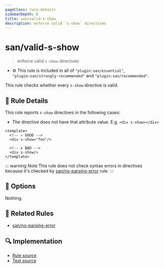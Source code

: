 ```yaml
---
pageClass: rule-details
sidebarDepth: 0
title: san/valid-s-show
description: enforce valid `s-show` directives
---
```

# san/valid-s-show
> enforce valid `s-show` directives

- :gear: This rule is included in all of `"plugin:san/essential"`, `"plugin:san/strongly-recommended"` and `"plugin:san/recommended"`.

This rule checks whether every `s-show` directive is valid.

## :book: Rule Details

This rule reports `s-show` directives in the following cases:

- The directive does not have that attribute value. E.g. `<div s-show></div>`

<eslint-code-block :rules="{'san/valid-s-show': ['error']}">

```vue
<template>
  <!-- ✓ GOOD -->
  <div s-show="foo"/>

  <!-- ✗ BAD -->
  <div s-show/>
</template>
```

</eslint-code-block>

::: warning Note
This rule does not check syntax errors in directives because it's checked by [san/no-parsing-error] rule.
:::

## :wrench: Options

Nothing.

## :couple: Related Rules

- [san/no-parsing-error]

[san/no-parsing-error]: ./no-parsing-error.md

## :mag: Implementation

- [Rule source](https://github.com/ecomfe/eslint-plugin-san/blob/main/lib/rules/valid-s-show.js)
- [Test source](https://github.com/ecomfe/eslint-plugin-san/blob/main/__tests__/lib/rules/valid-s-show.test.js)
